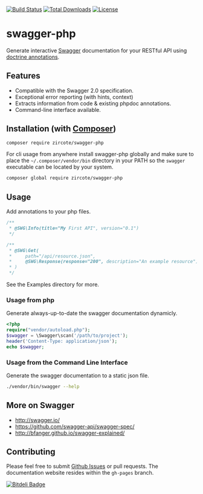 [![Build Status](https://img.shields.io/travis/zircote/swagger-php/master.svg?style=flat-square)](https://travis-ci.org/zircote/swagger-php)
[![Total Downloads](https://img.shields.io/packagist/dt/zircote/swagger-php.svg?style=flat-square)](https://packagist.org/packages/zircote/swagger-php)
[![License](https://img.shields.io/badge/license-Apache-blue.svg?style=flat-square)](LICENSE-2.0.txt)

# swagger-php

Generate interactive [Swagger](http://swagger.io) documentation for your RESTful API using [doctrine annotations](http://doctrine-common.readthedocs.org/en/latest/reference/annotations.html).

## Features

 - Compatible with the Swagger 2.0 specification.
 - Exceptional error reporting (with hints, context)
 - Extracts information from code & existing phpdoc annotations.
 - Command-line interface available.

## Installation (with [Composer](https://getcomposer.org))

```sh
composer require zircote/swagger-php
```

For cli usage from anywhere install swagger-php globally and make sure to place the `~/.composer/vendor/bin` directory in your PATH so the `swagger` executable can be located by your system.

```sh
composer global require zircote/swagger-php
```

## Usage

Add annotations to your php files.
```php
/**
 * @SWG\Info(title="My First API", version="0.1")
 */

/**
 * @SWG\Get(
 *     path="/api/resource.json",
 *     @SWG\Response(response="200", description="An example resource")
 * )
 */
```
See the Examples directory for more.

### Usage from php

Generate always-up-to-date the swagger documentation dynamicly.

```php
<?php
require("vendor/autoload.php");
$swagger = \Swagger\scan('/path/to/project');
header('Content-Type: application/json');
echo $swagger;
```
### Usage from the Command Line Interface

Generate the swagger documentation to a static json file.

```sh
./vendor/bin/swagger --help
```

## More on Swagger

  * http://swagger.io/
  * https://github.com/swagger-api/swagger-spec/
  * http://bfanger.github.io/swagger-explained/

## Contributing

Please feel free to submit [Github Issues](https://github.com/zircote/swagger-php/issues) or pull requests.
The documentation website resides within the `gh-pages` branch.

[![Bitdeli Badge](https://d2weczhvl823v0.cloudfront.net/zircote/swagger-php/trend.png)](https://bitdeli.com/free "Bitdeli Badge")
